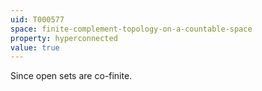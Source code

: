 ```yaml
---
uid: T000577
space: finite-complement-topology-on-a-countable-space
property: hyperconnected
value: true
---
```

Since open sets are co-finite.

